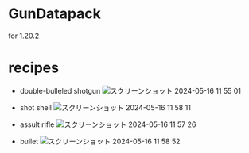 # GunDatapack

for 1.20.2

# recipes

- double-bulleled shotgun
![スクリーンショット 2024-05-16 11 55 01](https://github.com/Renkon3333/GunDatapack/assets/156427704/a6592406-9ae0-4f7e-b63f-668e3009b679)

- shot shell
![スクリーンショット 2024-05-16 11 58 11](https://github.com/Renkon3333/GunDatapack/assets/156427704/29a5409d-0100-4635-88a5-6ded9694281a)

- assult rifle
![スクリーンショット 2024-05-16 11 57 26](https://github.com/Renkon3333/GunDatapack/assets/156427704/d0bf47be-b17e-4caf-ba6b-f2af859d8a0e)

- bullet
![スクリーンショット 2024-05-16 11 58 52](https://github.com/Renkon3333/GunDatapack/assets/156427704/c97e8363-46b2-479c-8d5a-8cc0849fea89)
